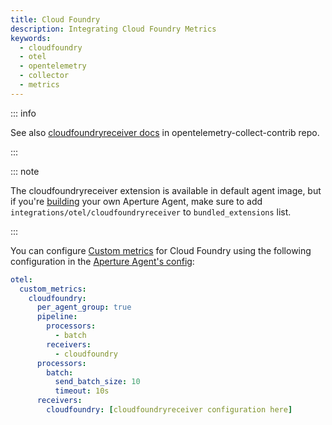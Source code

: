```yaml
---
title: Cloud Foundry
description: Integrating Cloud Foundry Metrics
keywords:
  - cloudfoundry
  - otel
  - opentelemetry
  - collector
  - metrics
---
```


::: info

See also [cloudfoundryreceiver docs][receiver] in opentelemetry-collect-contrib repo.

:::

::: note

The cloudfoundryreceiver extension is available in default agent image, but if you're [building][build] your own Aperture Agent, make sure to add `integrations/otel/cloudfoundryreceiver` to `bundled_extensions` list.

:::

You can configure [Custom metrics][custom-metrics] for Cloud Foundry using the
following configuration in the [Aperture Agent's config][agent-config]:

```yaml
otel:
  custom_metrics:
    cloudfoundry:
      per_agent_group: true
      pipeline:
        processors:
          - batch
        receivers:
          - cloudfoundry
      processors:
        batch:
          send_batch_size: 10
          timeout: 10s
      receivers:
        cloudfoundry: [cloudfoundryreceiver configuration here]
```

[build]: /reference/aperturectl/build/agent/agent.md
[receiver]:
  https://github.com/open-telemetry/opentelemetry-collector-contrib/tree/main/receiver/cloudfoundryreceiver
[custom-metrics]: /reference/configuration/agent.md#custom-metrics-config
[agent-config]: /reference/configuration/agent.md#agent-o-t-e-l-config
